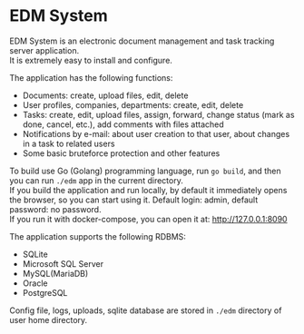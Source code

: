 # EDM System

EDM System is an electronic document management and task tracking server application.  
It is extremely easy to install and configure.

The application has the following functions:
* Documents: create, upload files, edit, delete
* User profiles, companies, departments: create, edit, delete
* Tasks: create, edit, upload files, assign, forward, change status (mark as done, cancel, etc.), add comments with files attached
* Notifications by e-mail: about user creation to that user, about changes in a task to related users
* Some basic bruteforce protection and other features

To build use Go (Golang) programming language, run `go build`, and then you can run `./edm` app in the current directory.  
If you build the application and run locally, by default it immediately opens the browser, so you can start using it. Default login: admin, default password: no password.  
If you run it with docker-compose, you can open it at: http://127.0.0.1:8090

The application supports the following RDBMS:
* SQLite
* Microsoft SQL Server
* MySQL(MariaDB)
* Oracle
* PostgreSQL

Config file, logs, uploads, sqlite database are stored in `./edm` directory of user home directory.

